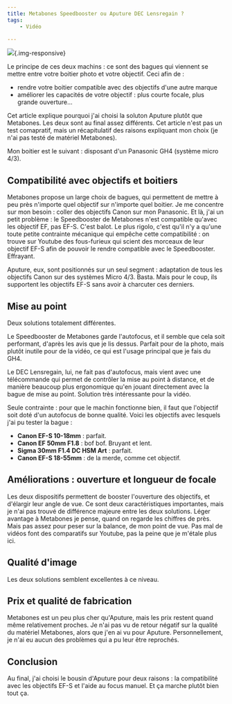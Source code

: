 ```yaml
---
title: Metabones Speedbooster ou Aputure DEC Lensregain ?
tags:
    - Vidéo

---
```


![](/images/dec-lensregain.jpg){.img-responsive}

Le principe de ces deux machins : ce sont des bagues qui viennent se mettre entre votre boitier photo et votre objectif. Ceci afin de :

* rendre votre boitier compatible avec des objectifs d'une autre marque
* améliorer les capacités de votre objectif : plus courte focale, plus grande ouverture...

Cet article explique pourquoi j'ai choisi la soluton Aputure plutôt que Metabones. Les deux sont au final assez différents. Cet article n'est pas un test comapratif, mais un récapitulatif des raisons expliquant mon choix (je n'ai pas testé de matériel Metabones).

Mon boitier est le suivant : disposant d'un Panasonic GH4 (système micro 4/3).

<!--more-->

## Compatibilité avec objectifs et boitiers

Metabones propose un large choix de bagues, qui permettent de mettre à peu près n'importe quel objectif sur n'importe quel boitier. Je me concentre sur mon besoin : coller des objectifs Canon sur mon Panasonic. Et là, j'ai un petit problème : le Speedbooster de Metabones n'est compatible qu'avec les objectif EF, pas EF-S. C'est balot. Le plus rigolo, c'est qu'il n'y a qu'une toute petite contrainte mécanique qui empêche cette compatibilité : on trouve sur Youtube des fous-furieux qui scient des morceaux de leur objectif EF-S afin de pouvoir le rendre compatible avec le Speedbooster. Effrayant.

Aputure, eux, sont positionnés sur un seul segment : adaptation de tous les objectifs Canon sur des systèmes Micro 4/3. Basta. Mais pour le coup, ils supportent les objectifs EF-S sans avoir à charcuter ces derniers.

## Mise au point

Deux solutions totalement différentes.

Le Speedbooster de Metabones garde l'autofocus, et il semble que cela soit performant, d'après les avis que je lis dessus. Parfait pour de la photo, mais plutôt inutile pour de la vidéo, ce qui est l'usage principal que je fais du GH4.

Le DEC Lensregain, lui, ne fait pas d'autofocus, mais vient avec une télécommande qui permet de contrôler la mise au point à distance, et de manière beaucoup plus ergonomique qu'en jouant directement avec la bague de mise au point. Solution très intéressante pour la vidéo.

Seule contrainte : pour que le machin fonctionne bien, il faut que l'objectif soit doté d'un autofocus de bonne qualité. Voici les objectifs avec lesquels j'ai pu tester la bague :

- **Canon EF-S 10-18mm** : parfait.
- **Canon EF 50mm F1.8** : bof bof. Bruyant et lent.
- **Sigma 30mm F1.4 DC HSM Art** : parfait.
- **Canon EF-S 18-55mm** : de la merde, comme cet objectif.

## Améliorations : ouverture et longueur de focale

Les deux dispositifs permettent de booster l'ouverture des objectifs, et d'élargir leur angle de vue. Ce sont deux caractéristiques importantes, mais je n'ai pas trouvé de différence majeure entre les deux solutions. Léger avantage à Metabones je pense, quand on regarde les chiffres de près. Mais pas assez pour peser sur la balance, de mon point de vue. Pas mal de vidéos font des comparatifs sur Youtube, pas la peine que je m'étale plus ici.

## Qualité d'image

Les deux solutions semblent excellentes à ce niveau.

## Prix et qualité de fabrication

Metabones est un peu plus cher qu'Aputure, mais les prix restent quand même relativement proches. Je n'ai pas vu de retour négatif sur la qualité du matériel Metabones, alors que j'en ai vu pour Aputure. Personnellement, je n'ai eu aucun des problèmes qui a pu leur être reprochés.

## Conclusion

Au final, j'ai choisi le bousin d'Aputure pour deux raisons : la compatibilité avec les objectifs EF-S et l'aide au focus manuel. Et ça marche plutôt bien tout ça.
